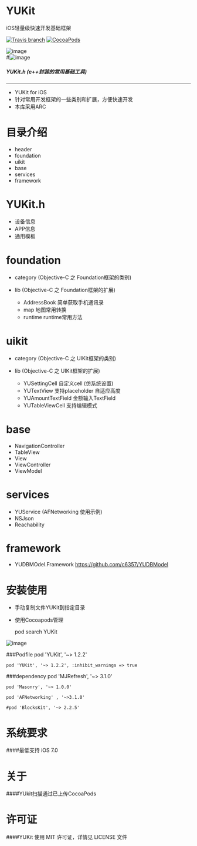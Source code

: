 YUKit
=========
iOS轻量级快速开发基础框架

[![Travis branch](https://img.shields.io/travis/rust-lang/rust/master.svg)](https://github.com/c6357/YUKit)
[![CocoaPods](https://img.shields.io/cocoapods/v/YUKit.svg)](https://github.com/c6357/YUKit)


![image](https://github.com/c6357/YUKit/blob/master/sample.gif)
</br>
#![image](https://github.com/c6357/YUKit/blob/master/sample2.gif)

##### YUKit.h (c++封装的常用基础工具)
----

* YUKit for iOS
* 针对常用开发框架的一些类别和扩展，方便快速开发
* 本库采用ARC


目录介绍
=================

* header
* foundation
* uikit
* base
* services
* framework

YUKit.h
=================
* 设备信息
* APP信息
* 通用模板

foundation
=================
* category (Objective-C 之 Foundation框架的类别)

* lib (Objective-C 之 Foundation框架的扩展)
   * AddressBook       简单获取手机通讯录
   * map                 地图常用转换
   * runtime             runtime常用方法

uikit
=================
* category (Objective-C 之 UIKit框架的类别)

* lib (Objective-C 之 UIKit框架的扩展)
   * YUSettingCell            自定义cell (仿系统设置)
   * YUTextView               支持placeholder 自适应高度
   * YUAmountTextField        金额输入TextField
   * YUTableViewCell          支持编辑模式



base
=================
* NavigationController
* TableView
* View
* ViewController
* ViewModel


services
=================
*  YUService (AFNetworking 使用示例)
*  NSJson
*  Reachability


framework
=================
* YUDBMOdel.Framework
https://github.com/c6357/YUDBModel

 

 
 
安装使用
=================

* 手动复制文件YUKit到指定目录

* 使用Cocoapods管理

    pod search YUKit  
  
![image](https://github.com/c6357/YUKit/blob/master/install.png)

###Podfile
    pod 'YUKit', '~> 1.2.2'

    pod 'YUKit', '~> 1.2.2', :inhibit_warnings => true

###dependency
    pod 'MJRefresh', '~> 3.1.0'

    pod 'Masonry', '~> 1.0.0'

    pod 'AFNetworking' , '~>3.1.0'

    #pod 'BlocksKit', '~> 2.2.5'


系统要求
=================
####最低支持 iOS 7.0
 
 
关于
=================
####YUkit扫描通过已上传CocoaPods


许可证
=================
####YUKit 使用 MIT 许可证，详情见 LICENSE 文件
 
 
